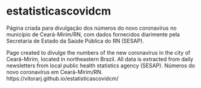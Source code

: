 # estatisticascovidcm
<p>Página criada para divulgação dos números do novo coronavírus no município de Ceará-Mirim/RN, com dados fornecidos diarimente pela Secretaria de Estado da Saúde Pública do RN (SESAP).</p>
<p>Page created to divulge the numbers of the new coronavirus in the city of Ceará-Mirim, located in northeastern Brazil. All data is extracted from daily newsletters from local public health statistics agency (SESAP).
Números do novo coronavírus em Ceará-Mirim/RN.<br>
https://vitorarj.github.io/estatisticascovidcm/
